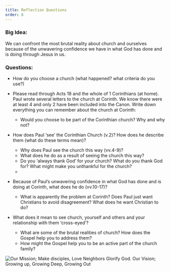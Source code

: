```yaml
---
title: Reflection Questions
order: 6
---
```


### Big Idea:
We can confront the most brutal reality about church and ourselves because of the unwavering confidence we have in what God has done and is doing through Jesus in us. 


### Questions:
- How do you choose a church (what happened? what criteria do you use?)
- Please read through Acts 18 and the whole of 1 Corinthians (at home). Paul wrote several letters to the church at Corinth. We know there were at least 4 and only 2 have been included into the Canon. Write down everything you can remember about the church at Corinth:
  - Would you choose to be part of the Corinthian church? Why and why not? 

- How does Paul ‘see’ the Corinthian Church (v.2)? How does he describe them (what do these terms mean)?
  - Why does Paul see the church this way (vv.4-9)?
  - What does he do as a result of seeing the church this way?
  - Do you ‘always thank God’ for your church? What do you thank God for? What might make you unthankful for the church?
  - 
- Because of Paul’s unwavering confidence in what God has done and is doing at Corinth, what does he do (vv.10-17)?
  - What is apparently the problem at Corinth? Does Paul just want Christians to avoid disagreement? What does he want Christian to do?
 
- What does it mean to see church, yourself and others and your relationship with them ‘cross-eyed’?
  - What are some of the brutal realities of church? How does the Gospel help you to address them?
  - How might the Gospel help you to be an active part of the church family? 




![Our Mission; Make disciples, Love Neighbors Glorify God. Our Vision; Growing up, Growing Deep, Growing Out](https://raw.githubusercontent.com/stgeorgeshurstville/bulletin/main/images/upload.JPG)
